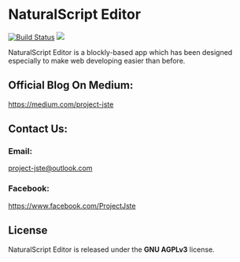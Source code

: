 # NaturalScript Editor

[![Build Status](https://travis-ci.org/project-jste/editor.svg?branch=master)](https://travis-ci.org/project-jste/editor)
<a href="https://github.com/google/blockly"><img src="https://tinyurl.com/built-on-blockly" /></a>

NaturalScript Editor is a blockly-based app which has been designed especially to make web developing easier than before.

## Official Blog On Medium:

https://medium.com/project-jste

## Contact Us:

### Email:

project-jste@outlook.com

### Facebook:

https://www.facebook.com/ProjectJste

## License

NaturalScript Editor is released under the <b>GNU AGPLv3</b> license.
